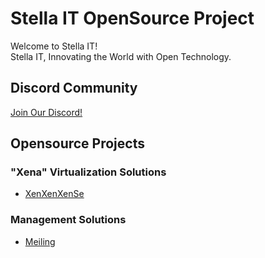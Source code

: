# Stella IT OpenSource Project
Welcome to Stella IT!  
Stella IT, Innovating the World with Open Technology.  

## Discord Community
[Join Our Discord!](/discord/)  

## Opensource Projects
### "Xena" Virtualization Solutions
* [XenXenXenSe](https://github.com/Stella-IT/XenXenXenSe)

### Management Solutions
* [Meiling](https://github.com/Stella-IT/meiling)
